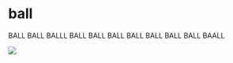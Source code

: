 ball
====

BALL BALL BALLL BALL BALL BALL BALL BALL 
BALL BALL BAALL 

![](http://i.imgur.com/5Fvm69t.png)

